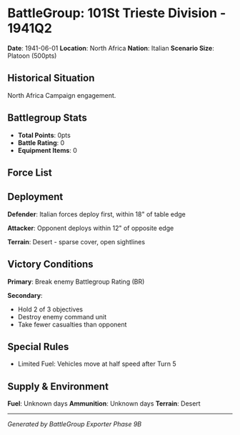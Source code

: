 # BattleGroup: 101St Trieste Division - 1941Q2

**Date**: 1941-06-01
**Location**: North Africa
**Nation**: Italian
**Scenario Size**: Platoon (500pts)

## Historical Situation

North Africa Campaign engagement.

## Battlegroup Stats

- **Total Points**: 0pts
- **Battle Rating**: 0
- **Equipment Items**: 0

## Force List


## Deployment

**Defender**: Italian forces deploy first, within 18" of table edge

**Attacker**: Opponent deploys within 12" of opposite edge

**Terrain**: Desert - sparse cover, open sightlines

## Victory Conditions

**Primary**: Break enemy Battlegroup Rating (BR)

**Secondary**:
- Hold 2 of 3 objectives
- Destroy enemy command unit
- Take fewer casualties than opponent

## Special Rules

- Limited Fuel: Vehicles move at half speed after Turn 5

## Supply & Environment

**Fuel**: Unknown days
**Ammunition**: Unknown days
**Terrain**: Desert

---

*Generated by BattleGroup Exporter Phase 9B*
